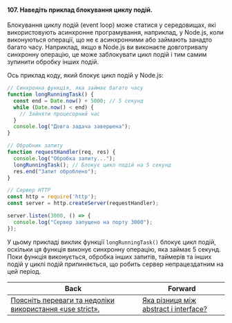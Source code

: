 #### 107. Наведіть приклад блокування циклу подій.

Блокування циклу подій (event loop) може статися у середовищах, які використовують асинхронне програмування, наприклад, у Node.js, коли виконуються операції, що не є асинхронними або займають занадто багато часу. Наприклад, якщо в Node.js ви виконаєте довготривалу синхронну операцію, це може заблокувати цикл подій і тим самим зупинити обробку інших подій.

Ось приклад коду, який блокує цикл подій у Node.js:

```javascript
// Синхронна функція, яка займає багато часу
function longRunningTask() {
  const end = Date.now() + 5000; // 5 секунд
  while (Date.now() < end) {
    // Зайняти процесорний час
  }
  console.log("Довга задача завершена");
}

// Обробник запиту
function requestHandler(req, res) {
  console.log("Обробка запиту...");
  longRunningTask(); // Блокує цикл подій на 5 секунд
  res.end("Запит оброблено");
}

// Сервер HTTP
const http = require('http');
const server = http.createServer(requestHandler);

server.listen(3000, () => {
  console.log("Сервер запущено на порту 3000");
});
```

У цьому прикладі виклик функції `longRunningTask()` блокує цикл подій, оскільки ця функція виконує синхронну операцію, яка займає 5 секунд. Поки функція виконується, обробка інших запитів, таймерів та інших подій у циклі подій припиняється, що робить сервер непрацездатним на цей період.

| Back | Forward |
|---|---|
| [Поясніть переваги та недоліки використання «use strict».](/ua/middle/javascript/what-are-the-benefits-and-drawbacks-of-using-use-strict.md)  | [Яка різниця між abstract і interface?](/ua/middle/javascript/what-is-the-difference-between-abstract-and-interface.md) |